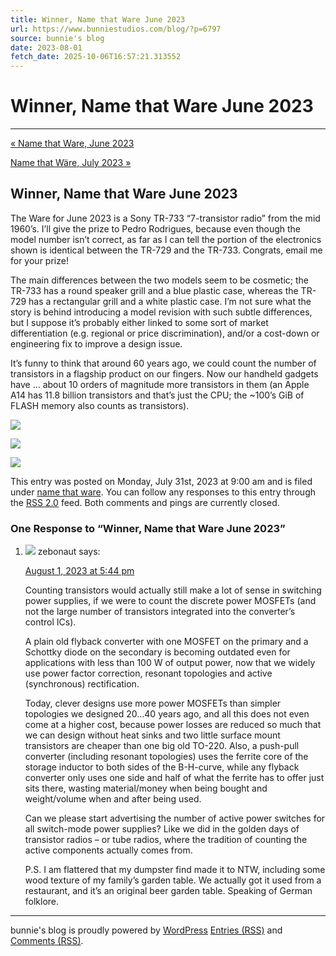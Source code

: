 ```yaml
---
title: Winner, Name that Ware June 2023
url: https://www.bunniestudios.com/blog/?p=6797
source: bunnie's blog
date: 2023-08-01
fetch_date: 2025-10-06T16:57:21.313552
---
```


# Winner, Name that Ware June 2023

---

[« Name that Ware, June 2023](https://www.bunniestudios.com/blog/2023/name-that-ware-june-2023/)

[Name that Wäre, July 2023 »](https://www.bunniestudios.com/blog/2023/name-that-ware-july-2023/)

## Winner, Name that Ware June 2023

The Ware for June 2023 is a Sony TR-733 “7-transistor radio” from the mid 1960’s. I’ll give the prize to Pedro Rodrigues, because even though the model number isn’t correct, as far as I can tell the portion of the electronics shown is identical between the TR-729 and the TR-733. Congrats, email me for your prize!

The main differences between the two models seem to be cosmetic; the TR-733 has a round speaker grill and a blue plastic case, whereas the TR-729 has a rectangular grill and a white plastic case. I’m not sure what the story is behind introducing a model revision with such subtle differences, but I suppose it’s probably either linked to some sort of market differentiation (e.g. regional or price discrimination), and/or a cost-down or engineering fix to improve a design issue.

It’s funny to think that around 60 years ago, we could count the number of transistors in a flagship product on our fingers. Now our handheld gadgets have … about 10 orders of magnitude more transistors in them (an Apple A14 has 11.8 billion transistors and that’s just the CPU; the ~100’s GiB of FLASH memory also counts as transistors).

[![](https://bunniefoo.com/ntw/ntw_june_2023_soln_sm.jpg)](https://bunniefoo.com/ntw/ntw_june_2023_soln.jpg)

[![](https://bunniefoo.com/ntw/ntw_june_2023_soln_a.jpg)](https://bunniefoo.com/ntw/ntw_june_2023_soln_a.jpg)

![](https://bunniefoo.com/ntw/ntw_june_2023_soln_b.jpg)

This entry was posted on Monday, July 31st, 2023 at 9:00 am and is filed under [name that ware](https://www.bunniestudios.com/blog/category/hacking/name-that-ware/). You can follow any responses to this entry through the [RSS 2.0](https://www.bunniestudios.com/blog/2023/winner-name-that-ware-june-2023/feed/) feed.
Both comments and pings are currently closed.

### One Response to “Winner, Name that Ware June 2023”

1. ![](https://secure.gravatar.com/avatar/d893540a1b7b3ce6489c5ed86bee5365?s=32&d=mm&r=g) zebonaut says:

   [August 1, 2023 at 5:44 pm](https://www.bunniestudios.com/blog/2023/winner-name-that-ware-june-2023/#comment-2583813)

   Counting transistors would actually still make a lot of sense in switching power supplies, if we were to count the discrete power MOSFETs (and not the large number of transistors integrated into the converter’s control ICs).

   A plain old flyback converter with one MOSFET on the primary and a Schottky diode on the secondary is becoming outdated even for applications with less than 100 W of output power, now that we widely use power factor correction, resonant topologies and active (synchronous) rectification.

   Today, clever designs use more power MOSFETs than simpler topologies we designed 20…40 years ago, and all this does not even come at a higher cost, because power losses are reduced so much that we can design without heat sinks and two little surface mount transistors are cheaper than one big old TO-220. Also, a push-pull converter (including resonant topologies) uses the ferrite core of the storage inductor to both sides of the B-H-curve, while any flyback converter only uses one side and half of what the ferrite has to offer just sits there, wasting material/money when being bought and weight/volume when and after being used.

   Can we please start advertising the number of active power switches for all switch-mode power supplies? Like we did in the golden days of transistor radios – or tube radios, where the tradition of counting the active components actually comes from.

   P.S. I am flattered that my dumpster find made it to NTW, including some wood texture of my family’s garden table. We actually got it used from a restaurant, and it’s an original beer garden table. Speaking of German folklore.

---

bunnie's blog is proudly powered by [WordPress](http://wordpress.org/)
[Entries (RSS)](https://www.bunniestudios.com/blog/feed/) and [Comments (RSS)](https://www.bunniestudios.com/blog/comments/feed/).